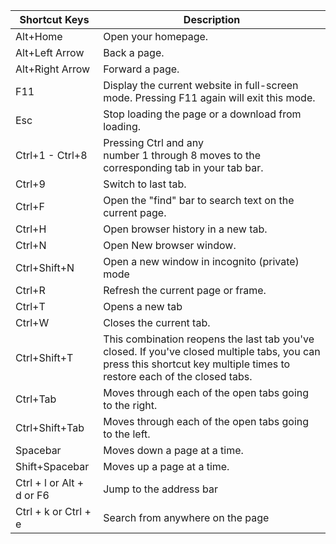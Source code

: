 
| Shortcut Keys | Description |   
| ----------- | ----------- |   
| Alt+Home | Open your homepage. |
| Alt+Left Arrow | Back a page. |
| Alt+Right Arrow | Forward a page. |
| F11 | Display the current website in full-screen mode. Pressing F11 again will exit this mode. |
| Esc | Stop loading the page or a download from loading. |
| Ctrl+1 - Ctrl+8 | Pressing Ctrl and any number 1 through 8 moves to the corresponding tab in your tab bar. |
| Ctrl+9 | Switch to last tab. |
| Ctrl+F | Open the "find" bar to search text on the current page. |
| Ctrl+H | Open browser history in a new tab. |
| Ctrl+N | Open New browser window. |
| Ctrl+Shift+N | Open a new window in incognito (private) mode |
| Ctrl+R | Refresh the current page or frame. |
| Ctrl+T | Opens a new tab |
| Ctrl+W | Closes the current tab. |
| Ctrl+Shift+T | This combination reopens the last tab you've closed. If you've closed multiple tabs, you can press this shortcut key multiple times to restore each of the closed tabs.|
| Ctrl+Tab | Moves through each of the open tabs going to the right. |
| Ctrl+Shift+Tab | Moves through each of the open tabs going to the left. |
| Spacebar | Moves down a page at a time. |
| Shift+Spacebar | Moves up a page at a time. |
| Ctrl + l or Alt + d or F6 | Jump to the address bar |
| Ctrl + k or Ctrl + e | Search from anywhere on the page | 

